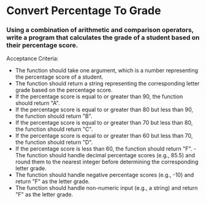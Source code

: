 # Convert Percentage To Grade

### Using a combination of arithmetic and comparison operators, write a program that calculates the grade of a student based on their percentage score.

Acceptance Criteria:

- The function should take one argument, which is a number representing the percentage score of a student.
- The function should return a string representing the corresponding letter grade based on the percentage score.
- If the percentage score is equal to or greater than 90, the function should return "A".
- If the percentage score is equal to or greater than 80 but less than 90, the function should return "B".
- If the percentage score is equal to or greater than 70 but less than 80, the function should return "C".
- If the percentage score is equal to or greater than 60 but less than 70, the function should return "D".
- If the percentage score is less than 60, the function should return "F".
  -The function should handle decimal percentage scores (e.g., 85.5) and round them to the nearest integer before determining the corresponding letter grade.
- The function should handle negative percentage scores (e.g., -10) and return "F" as the letter grade.
- The function should handle non-numeric input (e.g., a string) and return "F" as the letter grade.

